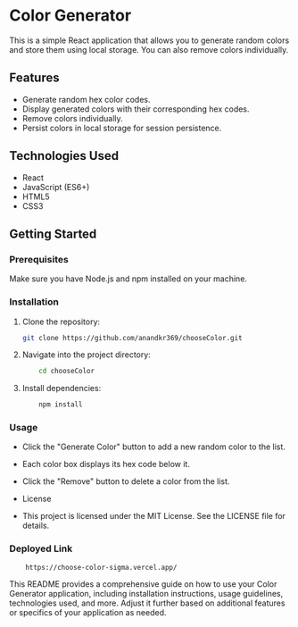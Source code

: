 # Color Generator

This is a simple React application that allows you to generate random colors and store them using local storage. You can also remove colors individually.

## Features

- Generate random hex color codes.
- Display generated colors with their corresponding hex codes.
- Remove colors individually.
- Persist colors in local storage for session persistence.

## Technologies Used

- React
- JavaScript (ES6+)
- HTML5
- CSS3

## Getting Started

### Prerequisites

Make sure you have Node.js and npm installed on your machine.

### Installation

1. Clone the repository:

   ```bash
   git clone https://github.com/anandkr369/chooseColor.git 
   ```

2. Navigate into the project directory:

    ```bash
        cd chooseColor
    ```


3. Install dependencies:
    ``` bash
        npm install
     ```

### Usage
- Click the "Generate Color" button to add a new random color to the list.
- Each color box displays its hex code below it.
- Click the "Remove" button to delete a color from the list.
- License


- This project is licensed under the MIT License. See the LICENSE file for details.


### Deployed Link

    
        https://choose-color-sigma.vercel.app/



This README provides a comprehensive guide on how to use your Color Generator application, including installation instructions, usage guidelines, technologies used, and more. Adjust it further based on additional features or specifics of your application as needed.
